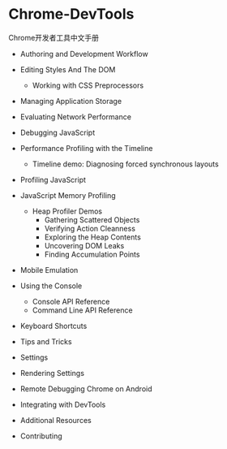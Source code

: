 Chrome-DevTools
===============

Chrome开发者工具中文手册


* Authoring and Development Workflow

* Editing Styles And The DOM
	* Working with CSS Preprocessors

* Managing Application Storage

* Evaluating Network Performance
 
* Debugging JavaScript

* Performance Profiling with the Timeline

	* Timeline demo: Diagnosing forced synchronous layouts

* Profiling JavaScript

* JavaScript Memory Profiling
	* Heap Profiler Demos
		* Gathering Scattered Objects
		* Verifying Action Cleanness
		* Exploring the Heap Contents
		* Uncovering DOM Leaks
		* Finding Accumulation Points

* Mobile Emulation

* Using the Console
	* Console API Reference 
	* Command Line API Reference
* Keyboard Shortcuts

* Tips and Tricks

* Settings

* Rendering Settings

* Remote Debugging Chrome on Android

* Integrating with DevTools

* Additional Resources

* Contributing
